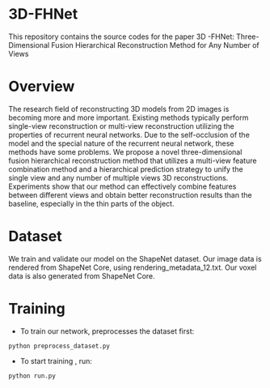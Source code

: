 # 3D-FHNet
This repository contains the source codes for the paper 3D -FHNet: Three-Dimensional Fusion Hierarchical Reconstruction Method for Any Number of Views

# Overview
The research field of reconstructing 3D models from 2D images is becoming more and more important. Existing methods typically perform single-view reconstruction or multi-view reconstruction utilizing the properties of recurrent neural networks. Due to the self-occlusion of the model and the special nature of the recurrent neural network, these methods have some problems. We propose a novel three-dimensional fusion hierarchical reconstruction method that utilizes a multi-view feature combination method and a hierarchical prediction strategy to unify the single view and any number of multiple views 3D reconstructions. Experiments show that our method can effectively combine features between different views and obtain better reconstruction results than the baseline, especially in the thin parts of the object.

# Dataset
We train and validate our model on the ShapeNet dataset. Our image data is rendered from ShapeNet Core, using rendering_metadata_12.txt. Our voxel data is also generated from ShapeNet Core.

# Training
* To train our network, preprocesses the dataset first:
```
python preprocess_dataset.py
```

* To start training , run:
```
python run.py
```
